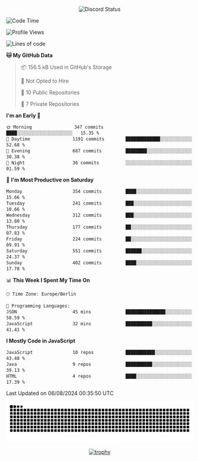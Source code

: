 <!-- Discord Status -->
<p align="center">
  <img src="https://lanyard.cnrad.dev/api/531896089096486922?borderRadius=30px" alt="Discord Status" />
</p>

<!--START_SECTION:waka-->
![Code Time](http://img.shields.io/badge/Code%20Time-905%20hrs%2030%20mins-blue)

![Profile Views](http://img.shields.io/badge/Profile%20Views-0-blue)

![Lines of code](https://img.shields.io/badge/From%20Hello%20World%20I%27ve%20Written-3.9%20million%20lines%20of%20code-blue)

**🐱 My GitHub Data** 

> 📦 156.5 kB Used in GitHub's Storage 
 > 
> 🚫 Not Opted to Hire
 > 
> 📜 10 Public Repositories 
 > 
> 🔑 7 Private Repositories 
 > 
**I'm an Early 🐤** 

```text
🌞 Morning                347 commits         ████░░░░░░░░░░░░░░░░░░░░░   15.35 % 
🌆 Daytime                1191 commits        █████████████░░░░░░░░░░░░   52.68 % 
🌃 Evening                687 commits         ████████░░░░░░░░░░░░░░░░░   30.38 % 
🌙 Night                  36 commits          ░░░░░░░░░░░░░░░░░░░░░░░░░   01.59 % 
```
📅 **I'm Most Productive on Saturday** 

```text
Monday                   354 commits         ████░░░░░░░░░░░░░░░░░░░░░   15.66 % 
Tuesday                  241 commits         ███░░░░░░░░░░░░░░░░░░░░░░   10.66 % 
Wednesday                312 commits         ███░░░░░░░░░░░░░░░░░░░░░░   13.80 % 
Thursday                 177 commits         ██░░░░░░░░░░░░░░░░░░░░░░░   07.83 % 
Friday                   224 commits         ██░░░░░░░░░░░░░░░░░░░░░░░   09.91 % 
Saturday                 551 commits         ██████░░░░░░░░░░░░░░░░░░░   24.37 % 
Sunday                   402 commits         ████░░░░░░░░░░░░░░░░░░░░░   17.78 % 
```


📊 **This Week I Spent My Time On** 

```text
🕑︎ Time Zone: Europe/Berlin

💬 Programming Languages: 
JSON                     45 mins             ███████████████░░░░░░░░░░   58.59 % 
JavaScript               32 mins             ██████████░░░░░░░░░░░░░░░   41.41 % 
```

**I Mostly Code in JavaScript** 

```text
JavaScript               10 repos            ███████████░░░░░░░░░░░░░░   43.48 % 
Java                     9 repos             ██████████░░░░░░░░░░░░░░░   39.13 % 
HTML                     4 repos             ████░░░░░░░░░░░░░░░░░░░░░   17.39 % 
```




 Last Updated on 06/08/2024 00:35:50 UTC
<!--END_SECTION:waka-->

<!-- GitHub Contribution Snake -->
<p align="center">
  <img src="https://raw.githubusercontent.com/vxnsin/vxnsin/output/github-contribution-grid-snake-dark.svg" alt="GitHub Contribution Snake" />
</p>

<!-- GitHub Trophy -->
<p align="center">
  <a href="https://github.com/ryo-ma/github-profile-trophy">
    <img src="https://github-profile-trophy.vercel.app/?username=vxnsin&theme=onedark" alt="trophy" />
  </a>
</p>
